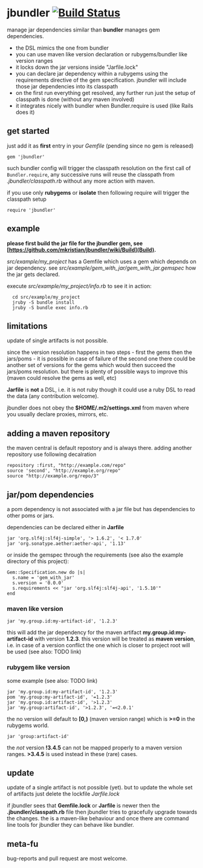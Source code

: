 # jbundler [![Build Status](https://secure.travis-ci.org/mkristian/jbundler.png)](http://travis-ci.org/mkristian/jbundler) #

manage jar dependencies similar than **bundler** manages gem dependencies.

* the DSL mimics the one from bundler
* you can use maven like version declaration or rubygems/bundler like version ranges
* it locks down the jar versions inside "Jarfile.lock"
* you can declare jar dependency within a rubygems using the requirements directive of the gem specification. jbundler will include those jar dependencies into its classpath
* on the first run everything get resolved, any further run just the setup of classpath is done (without any maven involved)
* it integrates nicely with bundler when Bundler.require is used (like Rails does it)

## get started

just add it as **first** entry in your *Gemfile* (pending since no gem is released)

```gem 'jbundler'```

such bundler config will trigger the classpath resolution on the first call of ```Bundler.require```, any successive runs will reuse the classpath from *.jbundler/classpath.rb* without any more action with maven.

if you use only **rubygems** or **isolate** then following require will trigger the classpath setup

```require 'jbundler'```

## example ##

**please first build the jar file for the jbundler gem, see [https://github.com/mkristian/jbundler/wiki/Build](Build).** 

*src/example/my_project* has a Gemfile which uses a gem which depends on jar dependency. see *src/example/gem_with_jar/gem_with_jar.gemspec* how the jar gets declared.

execute *src/example/my_project/info.rb* to see it in action:

      cd src/example/my_project
      jruby -S bundle install
      jruby -S bundle exec info.rb

## limitations ##

update of single artifacts is not possible.

since the version resolution happens in two steps - first the gems then the jars/poms - it is possible in case of failure of the second one there could be another set of versions for the gems which would then succeed the jars/poms resolution. but there is plenty of possible ways to improve this (maven could resolve the gems as well, etc)

**Jarfile** is **not** a DSL, i.e. it is not ruby though it could use a ruby DSL to read the data (any contribution welcome).

jbundler does not obey the **$HOME/.m2/settings.xml** from maven where you usually declare proxies, mirrors, etc.

## adding a maven repository ##

the maven central is default repostory and is always there. adding another repository use following decalration

    repository :first, "http://example.com/repo"
    source 'second', "http://example.org/repo"
    source "http://example.org/repo/3"
	
	
## jar/pom dependencies ##

a pom dependency is not associated with a jar file but has dependencies to other poms or jars. 

dependencies can be declared either in **Jarfile**

    jar 'org.slf4j:slf4j-simple', '> 1.6.2', '< 1.7.0'
    jar 'org.sonatype.aether:aether-api', '1.13'

or inside the gemspec through the requirements (see also the example directory of this project):

    Gem::Specification.new do |s|
      s.name = 'gem_with_jar'
      s.version = '0.0.0'
      s.requirements << "jar 'org.slf4j:slf4j-api', '1.5.10'"
    end
    
### maven like version ###

```jar 'my.group.id:my-artifact-id', '1.2.3'```

this will add the jar dependency for the maven artifact **my.group.id:my-artifact-id** with version **1.2.3**. this version will be treated as **maven version**, i.e. in case of a version conflict the one which is closer to project root will be used (see also: TODO link)

### rubygem like version ###

some example (see also: TODO link)

    jar 'my.group.id:my-artifact-id', '1.2.3'
    pom 'my.group:my-artifact-id', '=1.2.3'
    jar 'my.group.id:artifact-id', '>1.2.3'
    jar 'my.group:artifact-id', '>1.2.3', '=<2.0.1'

the no version will default to **[0,)** (maven version range) which is **>=0** in the rubygems world.

    jar 'group:artifact-id'

the *not* version **!3.4.5** can not be mapped properly to a maven version ranges. **>3.4.5** is used instead in these (rare) cases.

## update ##

update of a single artifact is not possible (yet). but to update the whole set of artifacts just delete the lockfile *Jarfile.lock*

if jbundler sees that **Gemfile.lock** or **Jarfile** is newer then the **.jbundler/classpath.rb** file then jbundler tries to gracefully upgrade towards the changes. the is a maven-like behaviour and once there are command line tools for jbundler they can behave like bundler.

## meta-fu ##

bug-reports and pull request are most welcome.
